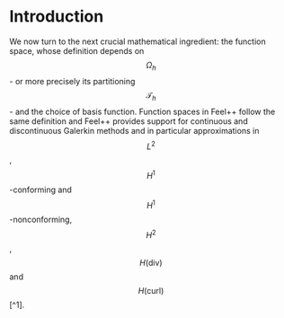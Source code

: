 # Introduction

We now turn to the next crucial mathematical ingredient: the function
space, whose definition depends on $$\Omega_h$$ - or more precisely
its partitioning $$\mathcal{T}_h$$ - and the choice of basis
function. Function spaces in Feel++ follow the same definition and
Feel++ provides support for continuous and discontinuous Galerkin
methods and in particular approximations in $$L^2$$, $$H^1$$-conforming and $$H^1$$-nonconforming, $$H^2$$, $$H(\mathrm{div})$$ and $$H(\mathrm{curl})$$[^1].

